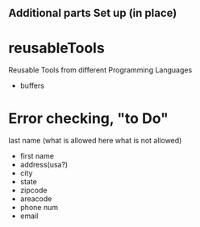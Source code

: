 ##    Additional parts Set up (in place)  

# reusableTools
Reusable Tools from different Programming Languages



* buffers    

# Error checking, "to Do"      


last name (what is allowed here what is not allowed)
* first name
* address(usa?)
* city 
* state
* zipcode   
* areacode
* phone num   
* email  




